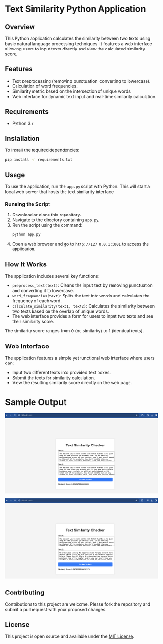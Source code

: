 
# Text Similarity Python Application

## Overview
This Python application calculates the similarity between two texts using basic natural language processing techniques. It features a web interface allowing users to input texts directly and view the calculated similarity score.

## Features
- Text preprocessing (removing punctuation, converting to lowercase).
- Calculation of word frequencies.
- Similarity metric based on the intersection of unique words.
- Web interface for dynamic text input and real-time similarity calculation.

## Requirements
- Python 3.x

## Installation
To install the required dependencies:
```bash
pip install -r requirements.txt
```

## Usage
To use the application, run the `app.py` script with Python. This will start a local web server that hosts the text similarity interface.

### Running the Script
1. Download or clone this repository.
2. Navigate to the directory containing `app.py`.
3. Run the script using the command:
   ```bash
   python app.py
   ```
4. Open a web browser and go to `http://127.0.0.1:5001` to access the application.

## How It Works
The application includes several key functions:
- `preprocess_text(text)`: Cleans the input text by removing punctuation and converting it to lowercase.
- `word_frequencies(text)`: Splits the text into words and calculates the frequency of each word.
- `calculate_similarity(text1, text2)`: Calculates the similarity between two texts based on the overlap of unique words.
- The web interface provides a form for users to input two texts and see their similarity score.

The similarity score ranges from 0 (no similarity) to 1 (identical texts).

## Web Interface
The application features a simple yet functional web interface where users can:
- Input two different texts into provided text boxes.
- Submit the texts for similarity calculation.
- View the resulting similarity score directly on the web page.

# Sample Output
![Sample Output](image.png)

![Sample Output](image-1.png)


## Contributing
Contributions to this project are welcome. Please fork the repository and submit a pull request with your proposed changes.

## License
This project is open source and available under the [MIT License](LICENSE).
